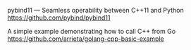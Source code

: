 
pybind11 — Seamless operability between C++11 and Python https://github.com/pybind/pybind11

A simple example demonstrating how to call C++ from Go https://github.com/arrieta/golang-cpp-basic-example
